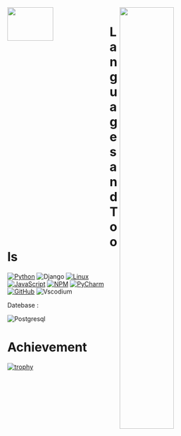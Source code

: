 <img align="right" src="https://github-readme-stats.vercel.app/api?username=rahimov27&show_icons=true&theme=merko" width="49.5%"/>
<img align="left" src="https://github-readme-stats.vercel.app/api/top-langs/?username=rahimov27&layout=compact&theme=tokyonight" width="45.5%" height="14%"/>



# Languages and Tools
[![Python](https://img.shields.io/badge/-Python-090909??style=plastic&logo=python)](https://www.python.org/)
![Django](https://img.shields.io/badge/-Django-0aad48?style=flat-square&logo=Django)
[![Linux](https://img.shields.io/badge/-Linux-090909??style=plastic&logo=linux)](https://ru.wikipedia.org/wiki/Linux)
[![JavaScript](https://img.shields.io/badge/-JavaScript-090909??style=plastic&logo=javascript)](https://ru.wikipedia.org/wiki/JavaScript)
[![NPM](https://img.shields.io/badge/-NPM-090909??style=plastic&logo=nodedotjs)](https://www.npmjs.com/)
[![PyCharm](https://img.shields.io/badge/-PyCharm-090909??style=plastic&logo=pycharm)](https://www.jetbrains.com/ru-ru/pycharm/)
[![GitHub](https://img.shields.io/badge/-GitHub-090909?style=plastic&logo=github)](https://github.com/ShairbekovBakyt)
![Vscodium](https://img.shields.io/badge/-VScodium-090909?style=plastic&logo=VisualStudio)



Datebase :

![Postgresql](https://img.shields.io/badge/-Postgresql-%232c3e50?style=flat-square&logo=Postgresql)

# Achievement



[![trophy](https://github-profile-trophy.vercel.app/?username=ShairbekovBakyt&theme=city_lights)](https://github.com/ryo-ma/github-profile-trophy)

